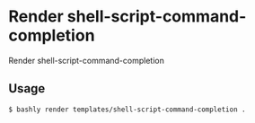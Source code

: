 # Render shell-script-command-completion

Render shell-script-command-completion

## Usage

```bash
$ bashly render templates/shell-script-command-completion .
```